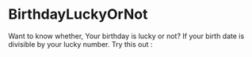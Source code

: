 # BirthdayLuckyOrNot

Want to know whether, Your birthday is lucky or not? If your birth date is divisible by your lucky number.
Try this out : 